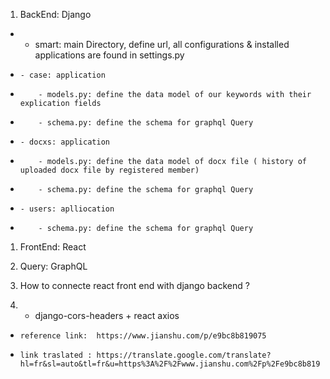 1. BackEnd: Django
*  - smart: main Directory, define url, all configurations & installed applications are found in settings.py 
*     - case: application
*         - models.py: define the data model of our keywords with their explication fields
*         - schema.py: define the schema for graphql Query
*     - docxs: application
*         - models.py: define the data model of docx file ( history of uploaded docx file by registered member)
*         - schema.py: define the schema for graphql Query
*     - users: aplliocation
*         - schema.py: define the schema for graphql Query


1. FrontEnd: React
1. Query: GraphQL

1. How to connecte react front end with django backend ?     
2.  - django-cors-headers  + react axios


*     reference link:  https://www.jianshu.com/p/e9bc8b819075
*     link traslated : https://translate.google.com/translate?hl=fr&sl=auto&tl=fr&u=https%3A%2F%2Fwww.jianshu.com%2Fp%2Fe9bc8b819075

